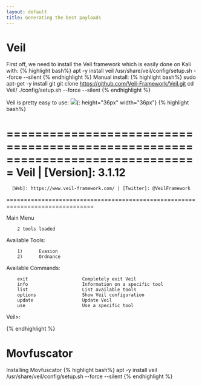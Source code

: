 ```yaml
---
layout: default
title: Generating the best payloads
---
```



Veil
=============
First off, we need to install the Veil framework which is easily done on Kali with:
{% highlight bash%}
apt -y install veil
/usr/share/veil/config/setup.sh --force --silent
{% endhighlight %}
Manual install:
{% highlight bash%}
sudo apt-get -y install git
git clone https://github.com/Veil-Framework/Veil.git
cd Veil/
./config/setup.sh --force --silent
{% endhighlight %}

Veil is pretty easy to use:
![](https://mushi-mushi.github.io/ressources/veil/veil-menu.png){: height="36px" width="36px"}
{% highlight bash%}

===============================================================================
                             Veil | [Version]: 3.1.12
===============================================================================
      [Web]: https://www.veil-framework.com/ | [Twitter]: @VeilFramework
===============================================================================

Main Menu

        2 tools loaded

Available Tools:

        1)      Evasion
        2)      Ordnance

Available Commands:

        exit                    Completely exit Veil
        info                    Information on a specific tool
        list                    List available tools
        options                 Show Veil configuration
        update                  Update Veil
        use                     Use a specific tool

Veil>: 

{% endhighlight %}

Movfuscator
=============
Installing Movfuscator
{% highlight bash%}
apt -y install veil
/usr/share/veil/config/setup.sh --force --silent
{% endhighlight %}

